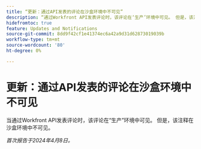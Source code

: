 ```yaml
---
title: “更新：通过API发表的评论在沙盒环境中不可见”
description: “通过Workfront API发表评论时，该评论在‘生产’环境中可见。 但是，该注释在沙盒环境中不可见。         "
hidefromtoc: true
feature: Updates and Notifications
source-git-commit: 8dd9f42cf1e41374ec6a42a9d31d62873019039b
workflow-type: tm+mt
source-wordcount: '80'
ht-degree: 0%

---
```



# 更新：通过API发表的评论在沙盒环境中不可见

当通过Workfront API发表评论时，该评论在“生产”环境中可见。 但是，该注释在沙盒环境中不可见。

_首次报告于2024年4月8日。_

